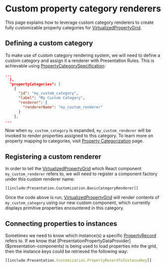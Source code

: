 # Custom property category renderers

This page explains how to leverage custom category renderers to create fully customizable property categories for [VirtualizedPropertyGrid]($components-react).

## Defining a custom category

To make use of custom category rendering system, we will need to define a custom category and assign it a renderer with Presentation Rules. This is achievable using [PropertyCategorySpecification](./PropertyCategorySpecification.md):

```json
...
  },
  "propertyCategories": [
    {
      "id": "my_custom_category",
      "label": "My Custom Category",
      "renderer": {
        "rendererName": "my_custom_renderer"
      }
    },
...
```

Now when `my_custom_category` is expanded, `my_custom_renderer` will be invoked to render properties assigned to this category. To learn more on property mapping to categories, visit [Property Categorization](./PropertyCategorization.md) page.

## Registering a custom renderer

In order to tell the [VirtualizedPropertyGrid]($components-react) which React component `my_custom_renderer` refers to, we will need to register a component factory under this custom renderer name:

```tsx
[[include:Presentation.Customization.BasicCategoryRenderer]]
```

Once the code above is run, [VirtualizedPropertyGrid]($components-react) will render contents of `my_custom_category` using our new custom component, which currently displays primitive properties encountered in this category.

## Connecting properties to instances

Sometimes we need to know which instance(s) a specific [PropertyRecord]($appui-abstract) refers to. If we know that [PresentationPropertyDataProvider]($presentation-components) is being used to load properties into the grid, then the instance keys could be retrieved the following way:

```ts
[[include:Presentation.Customization.PropertyRecordToInstanceKey]]
```
